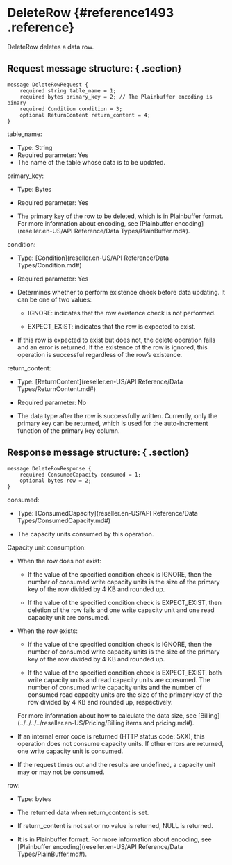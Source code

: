 # DeleteRow {#reference1493 .reference}

DeleteRow deletes a data row.

## Request message structure: { .section}

```language-pb
message DeleteRowRequest {
    required string table_name = 1;
    required bytes primary_key = 2; // The Plainbuffer encoding is binary
    required Condition condition = 3;
    optional ReturnContent return_content = 4; 
}

```

table\_name:

-   Type: String
-   Required parameter: Yes
-   The name of the table whose data is to be updated.

primary\_key:

-   Type: Bytes

-   Required parameter: Yes

-   The primary key of the row to be deleted, which is in Plainbuffer format. For more information about encoding, see [Plainbuffer encoding](reseller.en-US/API Reference/Data Types/PlainBuffer.md#).


condition:

-   Type: [Condition](reseller.en-US/API Reference/Data Types/Condition.md#) 

-   Required parameter: Yes

-   Determines whether to perform existence check before data updating. It can be one of two values:

    -   IGNORE: indicates that the row existence check is not performed.

    -   EXPECT\_EXIST: indicates that the row is expected to exist.

-   If this row is expected to exist but does not, the delete operation fails and an error is returned. If the existence of the row is ignored, this operation is successful regardless of the row’s existence.


return\_content:

-   Type: [ReturnContent](reseller.en-US/API Reference/Data Types/ReturnContent.md#) 

-   Required parameter: No

-   The data type after the row is successfully written. Currently, only the primary key can be returned, which is used for the auto-increment function of the primary key column.


## Response message structure: { .section}

```language-pb
message DeleteRowResponse {
    required ConsumedCapacity consumed = 1;
    optional bytes row = 2;
}

```

consumed:

-   Type: [ConsumedCapacity](reseller.en-US/API Reference/Data Types/ConsumedCapacity.md#) 

-   The capacity units consumed by this operation.


Capacity unit consumption:

-   When the row does not exist:

    -   If the value of the specified condition check is IGNORE, then the number of consumed write capacity units is the size of the primary key of the row divided by 4 KB and rounded up.

    -   If the value of the specified condition check is EXPECT\_EXIST, then deletion of the row fails and one write capacity unit and one read capacity unit are consumed.

-   When the row exists:

    -   If the value of the specified condition check is IGNORE, then the number of consumed write capacity units is the size of the primary key of the row divided by 4 KB and rounded up.

    -   If the value of the specified condition check is EXPECT\_EXIST, both write capacity units and read capacity units are consumed. The number of consumed write capacity units and the number of consumed read capacity units are the size of the primary key of the row divided by 4 KB and rounded up, respectively.

    For more information about how to calculate the data size, see [Billing](../../../../reseller.en-US/Pricing/Billing items and pricing.md#).

-   If an internal error code is returned \(HTTP status code: 5XX\), this operation does not consume capacity units. If other errors are returned, one write capacity unit is consumed.

-   If the request times out and the results are undefined, a capacity unit may or may not be consumed.


row:

-   Type: bytes

-   The returned data when return\_content is set.

-   If return\_content is not set or no value is returned, NULL is returned.

-   It is in Plainbuffer format. For more information about encoding, see [Plainbuffer encoding](reseller.en-US/API Reference/Data Types/PlainBuffer.md#).



